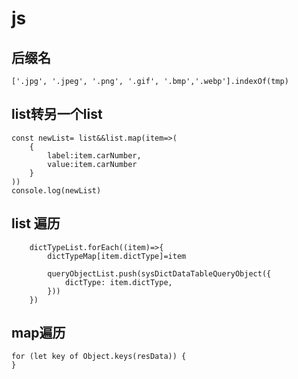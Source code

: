 # js

## 后缀名
```
['.jpg', '.jpeg', '.png', '.gif', '.bmp','.webp'].indexOf(tmp) 
```


## list转另一个list

```
const newList= list&&list.map(item=>(
	{
		label:item.carNumber,
		value:item.carNumber
	}
))
console.log(newList)
```

## list 遍历

```
	dictTypeList.forEach((item)=>{
		dictTypeMap[item.dictType]=item

		queryObjectList.push(sysDictDataTableQueryObject({
			dictType: item.dictType,
		}))
	})

```

## map遍历

```
for (let key of Object.keys(resData)) {
}
```
